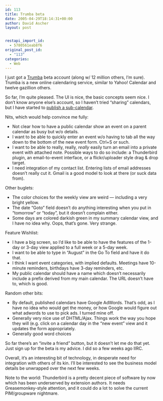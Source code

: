 ```yaml
---
id: 113
title: Trumba beta
date: 2005-04-29T18:14:31+00:00
author: David Ascher
layout: post


restapi_import_id:
  - 5780561eab8f6
original_post_id:
  - "113"
categories:
  - Web
---
```

I just got a [Trumba](http://www.trumba.com) beta account (along w/ 12 million others, I&#8217;m sure). Trumba is a new online calendaring service, similar to Yahoo! Calendar and twelve gazillion others.

So far, I&#8217;m quite pleased. The UI is nice, the basic concepts seem nice. I don&#8217;t know anyone else&#8217;s account, so I haven&#8217;t tried &#8220;sharing&#8221; calendars, but I have started to [publish a sub-calendar](http://www.trumba.com/calendars/davidascher).

Nits, which would help convince me fully:

  * Not clear how to have a public calendar show an event on a parent calendar as busy but w/o details.
  * I want to be able to quickly enter an event w/o having to tab all the way down to the bottom of the new event form. Ctrl+S or such.
  * I want to be able to really, really, _really_ easily turn an email into a private event with attached note. Possible ways to do so include: a Thunderbird plugin, an email-to-event interface, or a flickr/uploader style drag & drop target.
  * I need integration of my contact list. Entering lists of email addresses doesn&#8217;t really cut it. Gmail is a good model to look at there (or suck data from). 

Other buglets:

  * The color choices for the weekly view are weird &#8212; including a very bright yellow. 
  * The date &#8220;Goto&#8221; field doesn&#8217;t do anything interesting when you put in &#8220;tomorrow&#8221; or &#8220;today&#8221;, but it doesn&#8217;t complain either. 
  * Some days are colored darkish green in my summary calendar view, and I have no idea why. Oops, that&#8217;s gone. Very strange. 

Feature Wishlist:

  * I have a big screen, so I&#8217;d like to be able to have the features of the 1-day or 3-day view applied to a full week or a 5-day week. 
  * I want to be able to type in &#8220;August&#8221; in the Go To field and have it do that. 
  * I think I want event categories, with implied defaults. Meetings have 10-minute reminders, birthdays have 3-day reminders, etc. 
  * My public calendar should have a name which doesn&#8217;t necessarily include a prefix derived from my main calendar. The URL doesn&#8217;t have to, which is good. 

Random other bits:

  * By default, published calendars have Google AdWords. That&#8217;s odd, as I have no idea who would get the money, or how Google would figure out what adwords to use to pick ads. I turned mine off.
  * Generally very nice use of DHTML/Ajax. Things work the way you hope they will (e.g. click on a calendar day in the &#8220;new event&#8221; view and it updates the form appropriately.
  * Generally good word choices

So far there&#8217;s an &#8220;invite a friend&#8221; button, but it doesn&#8217;t let me do that yet. Just sign up for the beta is my advice. I did so a few weeks ago IIRC.

Overall, it&#8217;s an interesting bit of technology, in desperate need for integration with others of its kin. I&#8217;ll be interested to see the business model details be unwrapped over the next few weeks.

Note to the world: Thunderbird is a pretty decent piece of software by now which has been underserved by extension authors. It needs Greasemonkey-style attention, and it could do a lot to solve the current PIM/groupware nightmare.